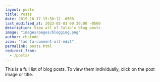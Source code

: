 ```yaml
---
layout: posts
title: Posts
date: 2019-10-17 15:30:12 -0500
last_modified_at: 2023-03-03 00:30:00 -0500
description: View all of Colin's blog posts
image: "images/pages/blogging.png"
author: cbstodd
icon: "fad fa-comment-alt-edit"
permalink: posts.html
redirect_from:
  - /posts/
---
```


This is a full list of blog posts. To view them individually, click on the post image or title.